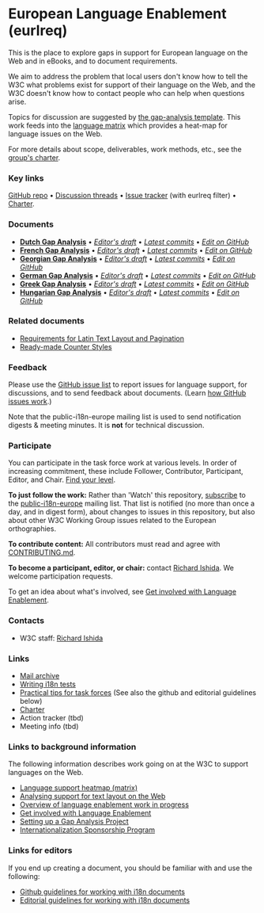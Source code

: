 # European Language Enablement (eurlreq)

This is the place to explore gaps in support for European language on the Web and in eBooks, and to document requirements.

We aim to address the problem that local users don't know how to tell the W3C what problems exist for support of their language on the Web, and the W3C doesn't know how to contact people who can help when questions arise.

Topics for discussion are suggested by [the gap-analysis template](https://www.w3.org/International/i18n-activity/templates/gap-analysis/gap-analysis_template.html). This work feeds into the [language matrix](https://www.w3.org/International/typography/gap-analysis/language-matrix.html) which provides a heat-map for language issues on the Web.

For more details about scope, deliverables, work methods, etc., see the [group's charter](https://w3c.github.io/eurlreq/charter/).


### Key links
[GitHub repo](https://github.com/w3c/eurlreq) • [Discussion threads](https://github.com/w3c/eurlreq/issues) • [Issue tracker](https://www.w3.org/International/i18n-activity/textlayout/?filter=eurlreq) (with eurlreq filter) • [Charter](https://www.w3.org/International/eurlreq/charter/).


### Documents
- [**Dutch Gap Analysis**](https://www.w3.org/TR/latn-nl-gap) • [*Editor's draft*](https://www.w3.org/International/eurlreq/gap-analysis/latn-nl-gap) • [*Latest commits*](https://github.com/w3c/eurlreq/commits/gh-pages/gap-analysis/latn-nl-gap.html) • [*Edit on GitHub*](https://github.com/w3c/eurlreq/labels/doc%3Anl)
- [**French Gap Analysis**](https://www.w3.org/TR/latn-fr-gap) • [*Editor's draft*](https://www.w3.org/International/eurlreq/gap-analysis/latn-fr-gap) • [*Latest commits*](https://github.com/w3c/eurlreq/commits/gh-pages/gap-analysis/latn-fr-gap.html) • [*Edit on GitHub*](https://github.com/w3c/eurlreq/labels/doc%3Afr)
- [**Georgian Gap Analysis**](https://www.w3.org/TR/geor-gap) • [*Editor's draft*](https://www.w3.org/International/eurlreq/gap-analysis/geor-gap) • [*Latest commits*](https://github.com/w3c/eurlreq/commits/gh-pages/gap-analysis/geor-gap.html) • [*Edit on GitHub*](https://github.com/w3c/eurlreq/labels/doc%3Ageor)
- [**German Gap Analysis**](https://www.w3.org/TR/latn-de-gap) • [*Editor's draft*](https://www.w3.org/International/eurlreq/gap-analysis/latn-de-gap) • [*Latest commits*](https://github.com/w3c/eurlreq/commits/gh-pages/gap-analysis/latn-de-gap.html) • [*Edit on GitHub*](https://github.com/w3c/eurlreq/labels/doc%3Ade)
- [**Greek Gap Analysis**](https://www.w3.org/TR/grek-gap) • [*Editor's draft*](https://www.w3.org/International/eurlreq/gap-analysis/grek-gap) • [*Latest commits*](https://github.com/w3c/eurlreq/commits/gh-pages/gap-analysis/grek-gap.html) • [*Edit on GitHub*](https://github.com/w3c/eurlreq/labels/doc%3Agrek)
- [**Hungarian Gap Analysis**](https://www.w3.org/TR/latn-hu-gap) • [*Editor's draft*](https://www.w3.org/International/eurlreq/gap-analysis/latn-hu-gap) • [*Latest commits*](https://github.com/w3c/eurlreq/commits/gh-pages/gap-analysis/latn-hu-gap.html) • [*Edit on GitHub*](https://github.com/w3c/eurlreq/labels/doc%3Ahu)


### Related documents
- [Requirements for Latin Text Layout and Pagination](http://w3c.github.io/dpub-pagination/)
- [Ready-made Counter Styles](https://www.w3.org/TR/predefined-counter-styles/)


### Feedback
Please use the [GitHub issue list](https://github.com/w3c/eurlreq/issues) to report issues for language support, for discussions, and to send feedback about documents. (Learn [how GitHub issues work](https://www.w3.org/International/i18n-activity/guidelines/issues.html).)

Note that the public-i18n-europe mailing list is used to send notification digests & meeting minutes. It is **not** for technical discussion.


### Participate
You can participate in the task force work at various levels. In order of increasing commitment, these include Follower, Contributor, Participant, Editor, and Chair. [Find your level](https://www.w3.org/International/i18n-drafts/pages/task_force_roles).

**To just follow the work:** Rather than 'Watch' this repository, [subscribe](mailto:public-i18n-europe-request@w3.org?subject=subscribe) to the [public-i18n-europe](https://lists.w3.org/Archives/Public/public-i18n-europe/) mailing list. That list is notified (no more than once a day, and in digest form), about changes to issues in this repository, but also about other W3C Working Group issues related to the European orthographies.

**To contribute content:** All contributors must read and agree with [CONTRIBUTING.md](CONTRIBUTING.md).

**To become a participant, editor, or chair:** contact [Richard Ishida](mailto:ishida@w3.org). We welcome participation requests.

To get an idea about what's involved, see [Get involved with Language Enablement](https://www.w3.org/International/i18n-drafts/pages/languagedev_participation). 


### Contacts

- W3C staff: [Richard Ishida](mailto:ishida@w3.org)


### Links
- [Mail archive](https://lists.w3.org/Archives/Public/public-i18n-europe/)
- [Writing i18n tests](https://github.com/w3c/i18n-activity/wiki/Writing-i18n-tests)
- [Practical tips for task forces](https://w3c.github.io/i18n-activity/guidelines/process.html) (See also the github and editorial guidelines below)
- [Charter](https://w3c.github.io/eurlreq/charter/)
- Action tracker (tbd)
- Meeting info (tbd)


### Links to background information
The following information describes work going on at the W3C to support languages on the Web.
- [Language support heatmap (matrix)](https://www.w3.org/International/typography/gap-analysis/language-matrix.html)
- [Analysing support for text layout on the Web](https://www.w3.org/International/i18n-drafts/nav/languagedev)
- [Overview of language enablement work in progress](https://www.w3.org/International/i18n-drafts/nav/languagedev)
- [Get involved with Language Enablement](https://www.w3.org/International/i18n-drafts/pages/languagedev_participation)
- [Setting up a Gap Analysis Project](https://github.com/w3c/typography/wiki/Setting-up-a-Gap-Analysis-Project)
- [Internationalization Sponsorship Program](https://www.w3.org/International/sponsorship/)



### Links for editors
If you end up creating a document, you should be familiar with and use the following:

- [Github guidelines for working with i18n documents](https://www.w3.org/International/i18n-activity/guidelines/github)
- [Editorial guidelines for working with i18n documents](https://www.w3.org/International/i18n-activity/guidelines/editing)
